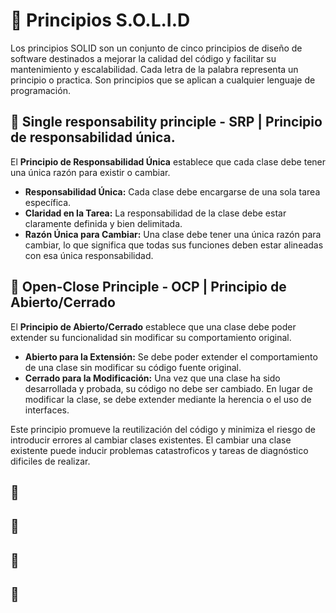 # 📌 Principios S.O.L.I.D
Los principios SOLID son un conjunto de cinco principios de diseño de software destinados a mejorar la calidad del código y facilitar su mantenimiento y escalabilidad. Cada letra de la palabra representa un principio o practica.
Son principios que se aplican a cualquier lenguaje de programación.

## 🔸 Single responsability principle - SRP | Principio de responsabilidad única. 
El **Principio de Responsabilidad Única** establece que cada clase debe tener una única razón para existir o cambiar.

- **Responsabilidad Única:** Cada clase debe encargarse de una sola tarea específica.
- **Claridad en la Tarea:** La responsabilidad de la clase debe estar claramente definida y bien delimitada.
- **Razón Única para Cambiar:** Una clase debe tener una única razón para cambiar, lo que significa que todas sus funciones deben estar alineadas con esa única responsabilidad.

## 🔸 Open-Close Principle - OCP | Principio de Abierto/Cerrado
El **Principio de Abierto/Cerrado** establece que una clase debe poder extender su funcionalidad sin modificar su comportamiento original.
- **Abierto para la Extensión:** Se debe poder extender el comportamiento de una clase sin modificar su código fuente original.
- **Cerrado para la Modificación:** Una vez que una clase ha sido desarrollada y probada, su código no debe ser cambiado. En lugar de modificar la clase, se debe extender mediante la herencia o el uso de interfaces.

Este principio promueve la reutilización del código y minimiza el riesgo de introducir errores al cambiar clases existentes. 
El cambiar una clase existente puede inducir problemas catastroficos y tareas de diagnóstico dificiles de realizar.

## 🔸 

## 🔸 

## 🔸 

## 🔸 
